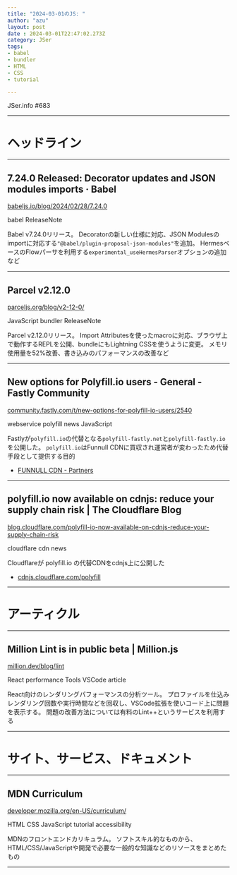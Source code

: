 ```yaml
---
title: "2024-03-01のJS: "
author: "azu"
layout: post
date : 2024-03-01T22:47:02.273Z
category: JSer
tags:
- babel
- bundler
- HTML
- CSS
- tutorial

---
```


JSer.info #683

----

<h1 class="site-genre">ヘッドライン</h1>

----

## 7.24.0 Released: Decorator updates and JSON modules imports · Babel
[babeljs.io/blog/2024/02/28/7.24.0](https://babeljs.io/blog/2024/02/28/7.24.0 "7.24.0 Released: Decorator updates and JSON modules imports · Babel")
<p class="jser-tags jser-tag-icon"><span class="jser-tag">babel</span> <span class="jser-tag">ReleaseNote</span></p>

Babel v7.24.0リリース。
Decoratorの新しい仕様に対応、JSON Modulesのimportに対応する`"@babel/plugin-proposal-json-modules"`を追加。
HermesベースのFlowパーサを利用する`experimental_useHermesParser`オプションの追加など


----

## Parcel v2.12.0
[parceljs.org/blog/v2-12-0/](https://parceljs.org/blog/v2-12-0/ "Parcel v2.12.0")
<p class="jser-tags jser-tag-icon"><span class="jser-tag">JavaScript</span> <span class="jser-tag">bundler</span> <span class="jser-tag">ReleaseNote</span></p>

Parcel v2.12.0リリース。
Import Attributesを使ったmacroに対応、ブラウザ上で動作するREPLを公開、bundleにもLightning CSSを使うように変更。
メモリ使用量を52%改善、書き込みのパフォーマンスの改善など


----

## New options for Polyfill.io users - General - Fastly Community
[community.fastly.com/t/new-options-for-polyfill-io-users/2540](https://community.fastly.com/t/new-options-for-polyfill-io-users/2540 "New options for Polyfill.io users - General - Fastly Community")
<p class="jser-tags jser-tag-icon"><span class="jser-tag">webservice</span> <span class="jser-tag">polyfill</span> <span class="jser-tag">news</span> <span class="jser-tag">JavaScript</span></p>

Fastlyが`polyfill.io`の代替となる`polyfill-fastly.net`と`polyfill-fastly.io`を公開した。
`polyfill.io`はFunnull CDNに買収され運営者が変わったため代替手段として提供する目的

- [FUNNULL CDN - Partners](https://funnull.com/Partner/ "FUNNULL CDN - Partners")

----

## polyfill.io now available on cdnjs: reduce your supply chain risk | The Cloudflare Blog
[blog.cloudflare.com/polyfill-io-now-available-on-cdnjs-reduce-your-supply-chain-risk](https://blog.cloudflare.com/polyfill-io-now-available-on-cdnjs-reduce-your-supply-chain-risk "polyfill.io now available on cdnjs: reduce your supply chain risk | The Cloudflare Blog")
<p class="jser-tags jser-tag-icon"><span class="jser-tag">cloudflare</span> <span class="jser-tag">cdn</span> <span class="jser-tag">news</span></p>

Cloudflareが polyfill.io の代替CDNをcdnjs上に公開した

- [cdnjs.cloudflare.com/polyfill](https://cdnjs.cloudflare.com/polyfill/ "cdnjs.cloudflare.com/polyfill")

----
<h1 class="site-genre">アーティクル</h1>

----

## Million Lint is in public beta | Million.js
[million.dev/blog/lint](https://million.dev/blog/lint "Million Lint is in public beta | Million.js")
<p class="jser-tags jser-tag-icon"><span class="jser-tag">React</span> <span class="jser-tag">performance</span> <span class="jser-tag">Tools</span> <span class="jser-tag">VSCode</span> <span class="jser-tag">article</span></p>

React向けのレンダリングパフォーマンスの分析ツール。
プロファイルを仕込みレンダリング回数や実行時間などを回収し、VSCode拡張を使いコード上に問題を表示する。
問題の改善方法については有料のLint++というサービスを利用する


----
<h1 class="site-genre">サイト、サービス、ドキュメント</h1>

----

## MDN Curriculum
[developer.mozilla.org/en-US/curriculum/](https://developer.mozilla.org/en-US/curriculum/ "MDN Curriculum")
<p class="jser-tags jser-tag-icon"><span class="jser-tag">HTML</span> <span class="jser-tag">CSS</span> <span class="jser-tag">JavaScript</span> <span class="jser-tag">tutorial</span> <span class="jser-tag">accessibility</span></p>

MDNのフロントエンドカリキュラム。
ソフトスキル的なものから、HTML/CSS/JavaScriptや開発で必要な一般的な知識などのリソースをまとめたもの


----
